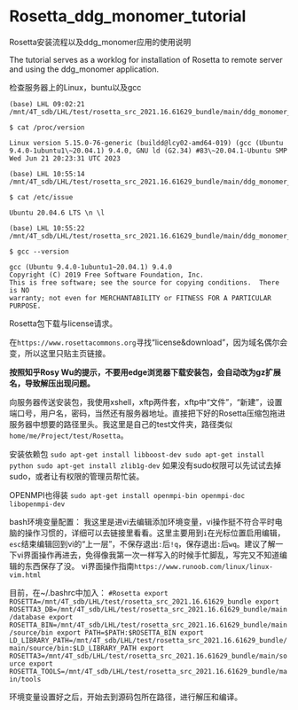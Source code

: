 # Rosetta_ddg_monomer_tutorial

Rosetta安装流程以及ddg_monomer应用的使用说明


The tutorial serves as a worklog for installation of Rosetta to remote server and using the ddg_monomer application. 

检查服务器上的Linux，buntu以及gcc
```
(base) LHL 09:02:21 /mnt/4T_sdb/LHL/test/rosetta_src_2021.16.61629_bundle/main/ddg_monomer_test/3ct7

$ cat /proc/version

Linux version 5.15.0-76-generic (buildd@lcy02-amd64-019) (gcc (Ubuntu 9.4.0-1ubuntu1\~20.04.1) 9.4.0, GNU ld (G2.34) #83\~20.04.1-Ubuntu SMP Wed Jun 21 20:23:31 UTC 2023

(base) LHL 10:55:14 /mnt/4T_sdb/LHL/test/rosetta_src_2021.16.61629_bundle/main/ddg_monomer_test/3ct7

$ cat /etc/issue

Ubuntu 20.04.6 LTS \n \l

(base) LHL 10:55:22 /mnt/4T_sdb/LHL/test/rosetta_src_2021.16.61629_bundle/main/ddg_monomer_test/3ct7

$ gcc --version

gcc (Ubuntu 9.4.0-1ubuntu1~20.04.1) 9.4.0
Copyright (C) 2019 Free Software Foundation, Inc.
This is free software; see the source for copying conditions.  There is NO
warranty; not even for MERCHANTABILITY or FITNESS FOR A PARTICULAR PURPOSE.
```

Rosetta包下载与license请求。

在``https://www.rosettacommons.org``寻找“license&download”，因为域名偶尔会变，所以这里只贴主页链接。

**按照知乎Rosy Wu的提示，不要用edge浏览器下载安装包，会自动改为gz扩展名，导致解压出现问题。**

向服务器传送安装包，我使用xshell，xftp两件套，xftp中“文件”，“新建”，设置端口号，用户名，密码，当然还有服务器地址。直接把下好的Rosetta压缩包拖进服务器中想要的路径里头。我这里是自己的test文件夹，路径类似``home/me/Project/test/Rosetta``。

安装依赖包
``
sudo apt-get install libboost-dev
sudo apt-get install python
sudo apt-get install zlib1g-dev
``
如果没有sudo权限可以先试试去掉sudo，或者让有权限的管理员帮忙装。

OPENMPI也得装
``
sudo apt-get install openmpi-bin openmpi-doc libopenmpi-dev
``

bash环境变量配置：
我这里是进vi去编辑添加环境变量，vi操作挺不符合平时电脑的操作习惯的，详细可以去链接里看看。这里主要用到``i``在光标位置启用编辑，``esc``结束编辑回到vi的“上一层”，不保存退出``:``后``!q``，保存退出``:``后``wq``。建议了解一下vi界面操作再进去，免得像我第一次一样写入的时候手忙脚乱，写完又不知道编辑的东西保存了没。
vi界面操作指南``https://www.runoob.com/linux/linux-vim.html``

目前，在~/.bashrc中加入：
``
#Rosetta
export ROSETTA=/mnt/4T_sdb/LHL/test/rosetta_src_2021.16.61629_bundle
export ROSETTA3_DB=/mnt/4T_sdb/LHL/test/rosetta_src_2021.16.61629_bundle/main/database
export ROSETTA_BIN=/mnt/4T_sdb/LHL/test/rosetta_src_2021.16.61629_bundle/main/source/bin
export PATH=$PATH:$ROSETTA_BIN
export LD_LIBRARY_PATH=/mnt/4T_sdb/LHL/test/rosetta_src_2021.16.61629_bundle/main/source/bin:$LD_LIBRARY_PATH
export ROSETTA3=/mnt/4T_sdb/LHL/test/rosetta_src_2021.16.61629_bundle/main/source
export ROSETTA_TOOLS=/mnt/4T_sdb/LHL/test/rosetta_src_2021.16.61629_bundle/main/tools
``

环境变量设置好之后，开始去到源码包所在路径，进行解压和编译。








